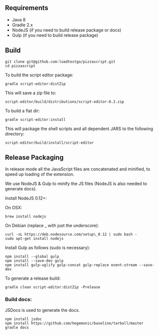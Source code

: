 ## Requirements

+ Java 8
+ Gradle 2.x
+ NodeJS (if you need to build release package or docs)
+ Gulp (if you need to build release package)


## Build

    git clone git@github.com:loadtestgo/pizzascript.git
    cd pizzascript

To build the script editor package:

    gradle script-editor:distZip

This will save a zip file to:

    script-editor/build/distributions/script-editor-0.2.zip

To build a flat dir:

    gradle script-editor:install

This will package the shell scripts and all dependent JARS to the following directory:

    script-editor/build/install/script-editor


## Release Packaging

In release mode all the JavaScript files are concatenated and minified, to speed up
loading of the extension.

We use NodeJS & Gulp to minify the JS files (NodeJS is also needed to generate docs).

Install NodeJS 0.12+:

On OSX:

    brew install nodejs

On Debian (replace \_ with just the underscore):

    curl -sL https://deb.nodesource.com/setup\_0.12 | sudo bash -
    sudo apt-get install nodejs

Install Gulp as follows (sudo is necessary):

    npm install --global gulp
    npm install --save-dev gulp
    npm install gulp-uglify gulp-concat gulp-replace event-stream --save-dev

To generate a release build:

    gradle clean script-editor:distZip -Prelease


### Build docs:

JSDocs is used to generate the docs.

    npm install jsdoc
    npm install https://github.com/hegemonic/baseline/tarball/master
    gradle docs
